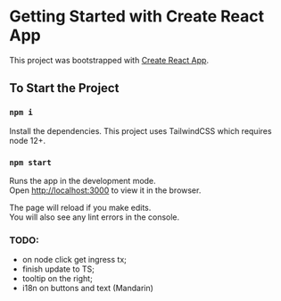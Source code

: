 # Getting Started with Create React App

This project was bootstrapped with [Create React App](https://github.com/facebook/create-react-app).

## To Start the Project

### `npm i`

Install the dependencies.
This project uses TailwindCSS which requires node 12+.

### `npm start`

Runs the app in the development mode.\
Open [http://localhost:3000](http://localhost:3000) to view it in the browser.

The page will reload if you make edits.\
You will also see any lint errors in the console.

### TODO:

- on node click get ingress tx;
- finish update to TS;
- tooltip on the right;
- i18n on buttons and text (Mandarin)
